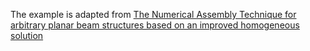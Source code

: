 The example is adapted from [The Numerical Assembly Technique for arbitrary planar beam
structures based on an improved homogeneous solution](https://doi.org/10.1002/pamm.202200059)
